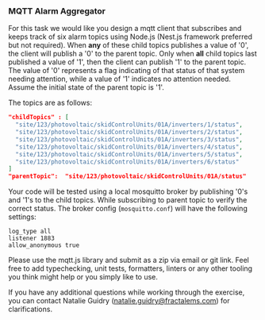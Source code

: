 ###  MQTT Alarm Aggregator
For this task we would like you design a mqtt client that subscribes and keeps track of six alarm topics using Node.js (Nest.js framework preferred but not required).  When **any** of these child topics publishes a value of '0', the client will publish a '0' to the parent topic. Only when  **all** child topics last published a value of '1',  then the client can publish '1' to the parent topic.  The value of '0' represents a flag indicating of that status of that system needing attention, while a value of '1' indicates no attention needed. Assume the initial state of the parent topic is '1'.   
 
The topics are as follows:
```json
"childTopics" : [
  "site/123/photovoltaic/skidControlUnits/01A/inverters/1/status",
  "site/123/photovoltaic/skidControlUnits/01A/inverters/2/status",
  "site/123/photovoltaic/skidControlUnits/01A/inverters/3/status",
  "site/123/photovoltaic/skidControlUnits/01A/inverters/4/status",
  "site/123/photovoltaic/skidControlUnits/01A/inverters/5/status",
  "site/123/photovoltaic/skidControlUnits/01A/inverters/6/status"
]
"parentTopic":  "site/123/photovoltaic/skidControlUnits/01A/status" 
```
Your code will be tested using a local mosquitto broker by publishing '0's and '1's to the child topics.  While subscribing to parent topic to verify the correct status. The broker config (`mosquitto.conf`) will have the following settings:
```
log_type all
listener 1883
allow_anonymous true
```
 
Please use the mqtt.js library and submit as a zip via email or git link. Feel free to add typechecking, unit tests, formatters, linters or any other tooling you think might help or you simply like to use. 

If you have any additional questions while working through the exercise, you can contact Natalie Guidry (natalie.guidry@fractalems.com) for clarifications.
